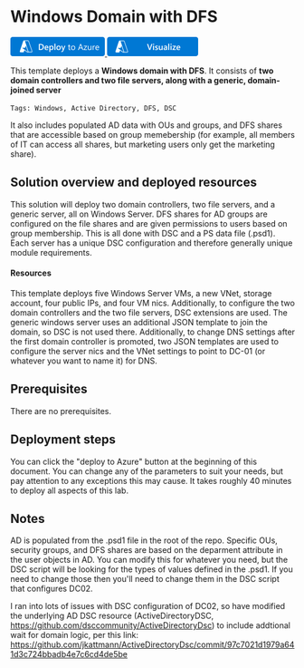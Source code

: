 # Windows Domain with DFS

<a href="https://portal.azure.com/#create/Microsoft.Template/uri/https%3A%2F%2Fraw.githubusercontent.com%2Foradcliffe%2FAzureRm-Windows-Domain%2FUpdates22%2Fazuredeploy.json" target="_blank">
<img src="https://raw.githubusercontent.com/Azure/azure-quickstart-templates/master/1-CONTRIBUTION-GUIDE/images/deploytoazure.png"/>
</a>
<a href="http://armviz.io/#/?load=https%3A%2F%2Fraw.githubusercontent.com%2Foradcliffe%2FAzureRm-Windows-Domain%2Fmaster%2Fazuredeploy.json" target="_blank">
<img src="https://raw.githubusercontent.com/Azure/azure-quickstart-templates/master/1-CONTRIBUTION-GUIDE/images/visualizebutton.png"/>
</a>

This template deploys a **Windows domain with DFS**. It consists of **two domain controllers and two file servers, along with a generic, domain-joined server**

`Tags: Windows, Active Directory, DFS, DSC`

It also includes populated AD data with OUs and groups, and DFS shares that are accessible based on group memebership (for example, all members of IT can access all shares, but marketing users only get the marketing share).

## Solution overview and deployed resources

This solution will deploy two domain controllers, two file servers, and a generic server, all on Windows Server.  DFS shares for AD groups are configured on the file shares and are given permissions to users based on group membership.  This is all done with DSC and a PS data file (.psd1).  Each server has a unique DSC configuration and therefore generally unique module requirements.

#### Resources

This template deploys five Windows Server VMs, a new VNet, storage account, four public IPs, and four VM nics.  Additionally, to configure the two domain controllers and the two file servers, DSC extensions are used.  The generic windows server uses an additional JSON template to join the domain, so DSC is not used there.  Additionally, to change DNS settings after the first domain controller is promoted, two JSON templates are used to configure the server nics and the VNet settings to point to DC-01 (or whatever you want to name it) for DNS.

## Prerequisites

There are no prerequisites.

## Deployment steps

You can click the "deploy to Azure" button at the beginning of this document.  You can change any of the parameters to suit your needs, but pay attention to any exceptions this may cause.
It takes roughly 40 minutes to deploy all aspects of this lab.

## Notes

AD is populated from the .psd1 file in the root of the repo.  Specific OUs, security groups, and DFS shares are based on the deparment attribute in the user objects in AD.  You can modify this for whatever you need, but the DSC script will be looking for the types of values defined in the .psd1.  If you need to change those then you'll need to change them in the DSC script that configures DC02.

I ran into lots of issues with DSC configuration of DC02, so have modified the underlying AD DSC resource (ActiveDirectoryDSC, https://github.com/dsccommunity/ActiveDirectoryDsc) to include addtional wait for domain logic, per this link:
https://github.com/jkattmann/ActiveDirectoryDsc/commit/97c7021d1979a641d3c724bbadb4e7c6cd4de5be
